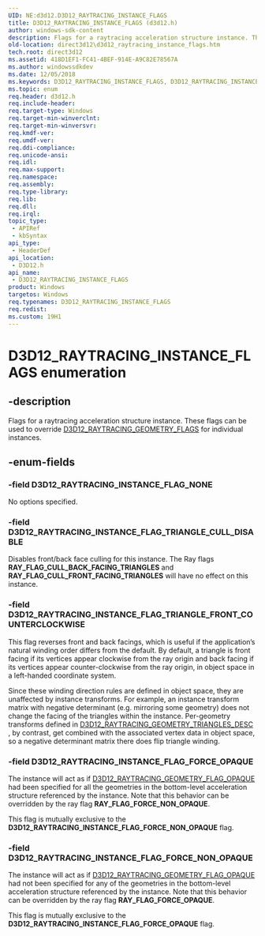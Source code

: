 ```yaml
---
UID: NE:d3d12.D3D12_RAYTRACING_INSTANCE_FLAGS
title: D3D12_RAYTRACING_INSTANCE_FLAGS (d3d12.h)
author: windows-sdk-content
description: Flags for a raytracing acceleration structure instance. These flags can be used to override D3D12_RAYTRACING_GEOMETRY_FLAGS for individual instances.
old-location: direct3d12\d3d12_raytracing_instance_flags.htm
tech.root: direct3d12
ms.assetid: 418D1EF1-FC41-4BEF-914E-A9C82E78567A
ms.author: windowssdkdev
ms.date: 12/05/2018
ms.keywords: D3D12_RAYTRACING_INSTANCE_FLAGS, D3D12_RAYTRACING_INSTANCE_FLAGS enumeration, D3D12_RAYTRACING_INSTANCE_FLAG_FORCE_NON_OPAQUE, D3D12_RAYTRACING_INSTANCE_FLAG_FORCE_OPAQUE, D3D12_RAYTRACING_INSTANCE_FLAG_NONE, D3D12_RAYTRACING_INSTANCE_FLAG_TRIANGLE_CULL_DISABLE, D3D12_RAYTRACING_INSTANCE_FLAG_TRIANGLE_FRONT_COUNTERCLOCKWISE, d3d12/D3D12_RAYTRACING_INSTANCE_FLAGS, d3d12/D3D12_RAYTRACING_INSTANCE_FLAG_FORCE_NON_OPAQUE, d3d12/D3D12_RAYTRACING_INSTANCE_FLAG_FORCE_OPAQUE, d3d12/D3D12_RAYTRACING_INSTANCE_FLAG_NONE, d3d12/D3D12_RAYTRACING_INSTANCE_FLAG_TRIANGLE_CULL_DISABLE, d3d12/D3D12_RAYTRACING_INSTANCE_FLAG_TRIANGLE_FRONT_COUNTERCLOCKWISE, direct3d12.d3d12_raytracing_instance_flags
ms.topic: enum
req.header: d3d12.h
req.include-header: 
req.target-type: Windows
req.target-min-winverclnt: 
req.target-min-winversvr: 
req.kmdf-ver: 
req.umdf-ver: 
req.ddi-compliance: 
req.unicode-ansi: 
req.idl: 
req.max-support: 
req.namespace: 
req.assembly: 
req.type-library: 
req.lib: 
req.dll: 
req.irql: 
topic_type:
 - APIRef
 - kbSyntax
api_type:
 - HeaderDef
api_location:
 - D3D12.h
api_name:
 - D3D12_RAYTRACING_INSTANCE_FLAGS
product: Windows
targetos: Windows
req.typenames: D3D12_RAYTRACING_INSTANCE_FLAGS
req.redist: 
ms.custom: 19H1
---
```


# D3D12_RAYTRACING_INSTANCE_FLAGS enumeration


## -description


Flags for a raytracing acceleration structure instance. These flags can be used to override <a href="http://docs.microsoft.com/windows/desktop/api/d3d12/ne-d3d12-d3d12_raytracing_geometry_flags">D3D12_RAYTRACING_GEOMETRY_FLAGS</a> for individual instances.


## -enum-fields




### -field D3D12_RAYTRACING_INSTANCE_FLAG_NONE

No options specified.


### -field D3D12_RAYTRACING_INSTANCE_FLAG_TRIANGLE_CULL_DISABLE

Disables front/back face culling for this instance.  The Ray flags <b>RAY_FLAG_CULL_BACK_FACING_TRIANGLES</b> and <b>RAY_FLAG_CULL_FRONT_FACING_TRIANGLES</b> will have no effect on this instance. 


### -field D3D12_RAYTRACING_INSTANCE_FLAG_TRIANGLE_FRONT_COUNTERCLOCKWISE

This flag reverses front and back facings, which is useful if the application’s natural winding order differs from the default. By default, a triangle is front facing if its vertices appear clockwise from the ray origin and back facing if its vertices appear counter-clockwise from the ray origin, in object space in a left-handed coordinate system.  

Since these winding direction rules are defined in object space, they are unaffected by instance transforms.  For example, an instance transform matrix with negative determinant (e.g. mirroring some geometry) does not change the facing of the triangles within the instance.  Per-geometry transforms defined in <a href="http://docs.microsoft.com/windows/desktop/api/d3d12/ns-d3d12-d3d12_raytracing_geometry_triangles_desc">D3D12_RAYTRACING_GEOMETRY_TRIANGLES_DESC</a> ,  by contrast,  get combined with the associated vertex data in object space, so a negative determinant matrix there does flip triangle winding.


### -field D3D12_RAYTRACING_INSTANCE_FLAG_FORCE_OPAQUE

The instance will act as if   <a href="http://docs.microsoft.com/windows/desktop/api/d3d12/ne-d3d12-d3d12_raytracing_geometry_flags">D3D12_RAYTRACING_GEOMETRY_FLAG_OPAQUE</a> had been specified for all the geometries in the bottom-level acceleration structure referenced by the instance.  Note that this behavior can be overridden by the ray flag <b>RAY_FLAG_FORCE_NON_OPAQUE</b>.

This flag is mutually exclusive to the <b>D3D12_RAYTRACING_INSTANCE_FLAG_FORCE_NON_OPAQUE</b> flag.


### -field D3D12_RAYTRACING_INSTANCE_FLAG_FORCE_NON_OPAQUE

The instance will act as if <a href="http://docs.microsoft.com/windows/desktop/api/d3d12/ne-d3d12-d3d12_raytracing_geometry_flags">D3D12_RAYTRACING_GEOMETRY_FLAG_OPAQUE</a> had not been specified for any of the geometries in the bottom-level acceleration structure referenced by the instance. Note that this behavior can be overridden by the ray flag <b>RAY_FLAG_FORCE_OPAQUE</b>.

This flag is mutually exclusive to the <b>D3D12_RAYTRACING_INSTANCE_FLAG_FORCE_OPAQUE</b> flag.

